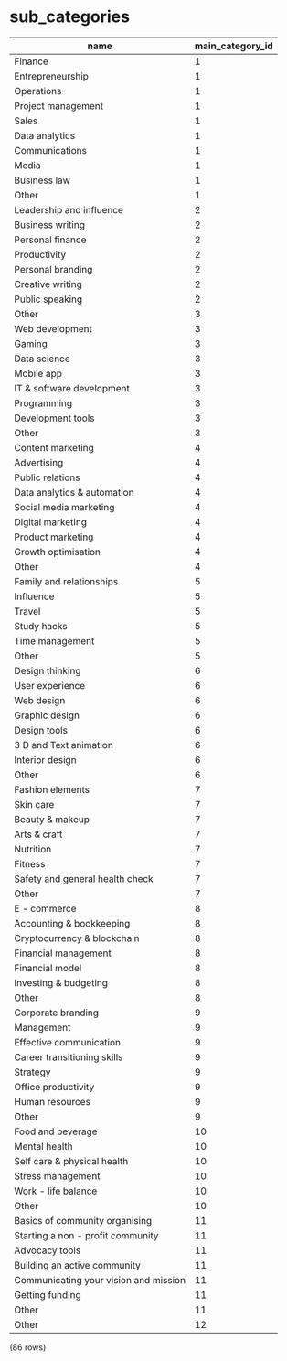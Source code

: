 sub_categories
==============

|                 name                  | main_category_id |
|---------------------------------------|------------------|
| Finance                               | 1                |
| Entrepreneurship                      | 1                |
| Operations                            | 1                |
| Project management                    | 1                |
| Sales                                 | 1                |
| Data analytics                        | 1                |
| Communications                        | 1                |
| Media                                 | 1                |
| Business law                          | 1                |
| Other                                 | 1                |
| Leadership and influence              | 2                |
| Business writing                      | 2                |
| Personal finance                      | 2                |
| Productivity                          | 2                |
| Personal branding                     | 2                |
| Creative writing                      | 2                |
| Public speaking                       | 2                |
| Other                                 | 3                |
| Web development                       | 3                |
| Gaming                                | 3                |
| Data science                          | 3                |
| Mobile app                            | 3                |
| IT & software development             | 3                |
| Programming                           | 3                |
| Development tools                     | 3                |
| Other                                 | 3                |
| Content marketing                     | 4                |
| Advertising                           | 4                |
| Public relations                      | 4                |
| Data analytics & automation           | 4                |
| Social media marketing                | 4                |
| Digital marketing                     | 4                |
| Product marketing                     | 4                |
| Growth optimisation                   | 4                |
| Other                                 | 4                |
| Family and relationships              | 5                |
| Influence                             | 5                |
| Travel                                | 5                |
| Study hacks                           | 5                |
| Time management                       | 5                |
| Other                                 | 5                |
| Design thinking                       | 6                |
| User experience                       | 6                |
| Web design                            | 6                |
| Graphic design                        | 6                |
| Design tools                          | 6                |
| 3 D and Text animation                | 6                |
| Interior design                       | 6                |
| Other                                 | 6                |
| Fashion elements                      | 7                |
| Skin care                             | 7                |
| Beauty & makeup                       | 7                |
| Arts & craft                          | 7                |
| Nutrition                             | 7                |
| Fitness                               | 7                |
| Safety and general health check       | 7                |
| Other                                 | 7                |
| E - commerce                          | 8                |
| Accounting & bookkeeping              | 8                |
| Cryptocurrency & blockchain           | 8                |
| Financial management                  | 8                |
| Financial model                       | 8                |
| Investing & budgeting                 | 8                |
| Other                                 | 8                |
| Corporate branding                    | 9                |
| Management                            | 9                |
| Effective communication               | 9                |
| Career transitioning skills           | 9                |
| Strategy                              | 9                |
| Office productivity                   | 9                |
| Human resources                       | 9                |
| Other                                 | 9                |
| Food and beverage                     | 10               |
| Mental health                         | 10               |
| Self care & physical health           | 10               |
| Stress management                     | 10               |
| Work - life balance                   | 10               |
| Other                                 | 10               |
| Basics of community organising        | 11               |
| Starting a non - profit community     | 11               |
| Advocacy tools                        | 11               |
| Building an active community          | 11               |
| Communicating your vision and mission | 11               |
| Getting funding                       | 11               |
| Other                                 | 11               |
| Other                                 | 12               |
(86 rows)

